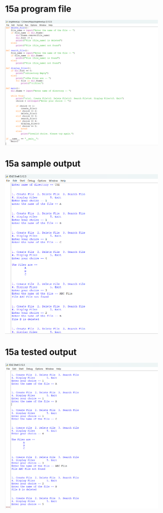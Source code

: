 # 15a program file
![program file](program.png)

# 15a sample output
![sample output](sampleoutput.png)

# 15a tested output
![tested output](testedoutput.png)
